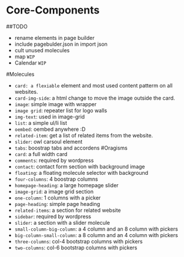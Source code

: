 # Core-Components

##TODO
- rename elements in page builder
- include pagebulder.json in import json
- cult unused molecules
- map `WIP`
- Calendar `WIP`

#Molecules
- `card: a flexiable` element and most used content patterm on all websites.
- `card-img-side`: a html change to move the image outside the card.
- `image`: simple image with wrapper
- `image grid`: repeater list for logo walls
- `img-text`: used in image-grid
- `list`: a simple ul/li list
- `oembed`: oembed anywhere :D
- `related-item`: get a list of related items from the website.
- `slider`: owl carsoul element
- `tabs`: boostrap tabs and accordens
#Oragisms
- `card`: a full width card
- `comments`: required by wordpress
- `contact`: contact form section with background image
- `floating`: a floating molecule selector with background
- `four-columns`: 4 boostrap columns
- `homepage-heading`: a large homepage slider
- `image-grid`: a image grid section
- `one-column`: 1 columns with a picker
- `page-heading`: simple page heading
- `related-items`: a section for related website 
- `sidebar`: required by wordpress
- `slider`: a section with a slider molecule
- `small-column-big-column`: a 4 column and an 8 column with pickers
- `big-column-small-column`: a 8 column and an 4 column with pickers
- `three-columns`: col-4 bootstrap columns with pickers
- `two-columns`: col-6 bootstrap columns with pickers